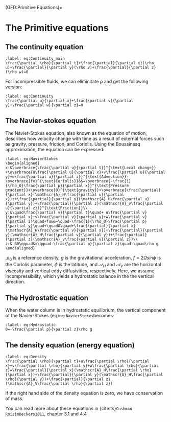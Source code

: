 (GFD:Primitive Equations)=
# The Primitive equations

## The continuity equation

```{math}
:label: eq:Continuity_main
\frac{\partial \rho}{\partial t}+\frac{\partial}{\partial x}(\rho u)+\frac{\partial}{\partial y}(\rho v)+\frac{\partial}{\partial z}(\rho w)=0
```

For incompressible fluids, we can eliminitate $\rho$ and get the following version:

```{math}
:label: eq:Continuity
\frac{\partial u}{\partial x}+\frac{\partial v}{\partial y}+\frac{\partial w}{\partial z}=0
```

## The Navier-stokes equation
The Navier-Stokes equation, also known as the equation of motion, describes how velocity change with time as a result of external forces such as gravity, pressure, friction, and Coriolis. Using the Boussinesq approximation, the equation can be expressed:

```{math}
:label: eq:NavierStokes
\begin{aligned}
x:&\overbrace{\frac{\partial u}{\partial t}}^{\text{Local change}}
+\overbrace{u\frac{\partial u}{\partial x}+v\frac{\partial u}{\partial y}+w\frac{\partial u}{\partial z}}^{\text{Advection}}-\overbrace{fv}^{\text{Coriolis}}&&=\overbrace{-\frac{1}{\rho_0}\frac{\partial p}{\partial x}}^{\text{Pressure gradient}}+\overbrace{0}^{\text{gravity}}+\overbrace{\frac{\partial}{\partial x}(\mathscr{A}_H\frac{\partial u}{\partial x})z+\frac{\partial}{\partial y}(\mathscr{A}_H\frac{\partial u}{\partial y})+\frac{\partial}{\partial z}(\mathscr{A}_v\frac{\partial u}{\partial z})}^{\text{Friction}}\\
y:&\quad\frac{\partial v}{\partial t}\quad+ u\frac{\partial v}{\partial x}+v\frac{\partial v}{\partial y}+w\frac{\partial v}{\partial z}\quad+fu&&=\quad-\frac{1}{\rho_0}\frac{\partial p}{\partial y}\quad+\quad0\quad+\frac{\partial}{\partial x}(\mathscr{A}_H\frac{\partial v}{\partial x})+\frac{\partial}{\partial y}(\mathscr{A}_H\frac{\partial v}{\partial y})+\frac{\partial}{\partial z}(\mathscr{A}_v\frac{\partial v}{\partial z})\\
z:& &0\qquad&=\qquad-\frac{\partial p}{\partial z}\quad-\quad\rho g
\end{aligned} 
```

,$\rho_0$ is a reference density, $g$ is the gravitational acceleration, $f=2\Omega sin\phi$ is the Coriolis parameter, $\phi$ is the latitude, and $\mathscr{A}_H$ and $\mathscr{A}_V$ are the horizontal viscosity and vertical eddy diffusivities, respectively. Here, we assume incompressibility, which yields a hydrostatic balance in the the vertical direction.

## The Hydrostatic equation
When the water column is in hydrostatic equilibrium, the vertical component of the Navier-Stokes {eq}`eq:NavierStokes`becomes:

```{math}
:label: eq:Hydrostatic
0=-\frac{\partial p}{\partial z}\rho g
```


## The density equation (energy equation)
```{math}
:label: eq:Density
\frac{\partial \rho}{\partial t}+u\frac{\partial \rho}{\partial x}+v\frac{\partial \rho}{\partial y}+w\frac{\partial \rho}{\partial z}=\frac{\partial}{\partial x}(\mathscr{A}_H\frac{\partial \rho}{\partial x})+\frac{\partial}{\partial y}(\mathscr{A}_H\frac{\partial \rho}{\partial y})+\frac{\partial}{\partial z}(\mathscr{A}_V\frac{\partial \rho}{\partial z})
```

If the right hand side of the density equation is zero, we have conservation of mass.

You can read more about these equations in {cite:ts}`Cushman-RoisinBeckers2011`, chapter 3.1 and 4.4




